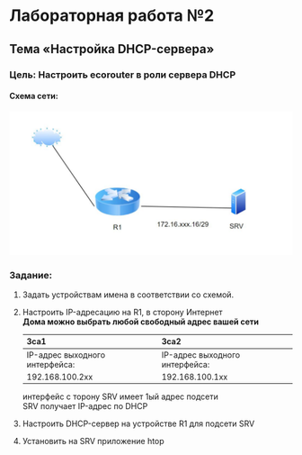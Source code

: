 # Лабораторная работа №2
## Тема «Настройка DHCP-сервера»
### Цель: Настроить ecorouter в роли сервера DHCP
#### Схема сети:

![Getting Started](../images/mdk01.02/lab2_schema.jpg)

### Задание:

1. Задать устройствам имена в соответствии со схемой.
2. Настроить IP-адресацию на R1, в сторону Интернет  
 __Дома можно выбрать любой свободный адрес вашей сети__

    |3са1                              | 3са2                               |
    |----------------------------------|------------------------------------|
    |IP-адрес выходного интерфейса:    | IP-адрес выходного интерфейса:     |
    |192.168.100.2xx|192.168.100.1xx |

    интерфейс с торону SRV имеет 1ый адрес подсети                         
    SRV получает IP-адрес по DHCP                                          
3. Настроить DHCP-сервер на устройстве R1 для подсети SRV

4. Установить на SRV приложение htop
